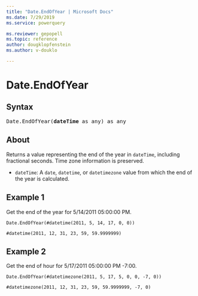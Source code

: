 ```yaml
---
title: "Date.EndOfYear | Microsoft Docs"
ms.date: 7/29/2019
ms.service: powerquery

ms.reviewer: gepopell
ms.topic: reference
author: dougklopfenstein
ms.author: v-douklo

---
```

# Date.EndOfYear

## Syntax

<pre>
Date.EndOfYear(<b>dateTime</b> as any) as any
</pre>
  
## About  
Returns a value representing the end of the year in `dateTime`, including fractional seconds. Time zone information is preserved. <ul> <li><code>dateTime</code>: A <code>date</code>, <code>datetime</code>, or <code>datetimezone</code> value from which the end of the year is calculated.</li> </ul>

## Example 1
Get the end of the year for 5/14/2011 05:00:00 PM.

```powerquery-m
Date.EndOfYear(#datetime(2011, 5, 14, 17, 0, 0))
```

`#datetime(2011, 12, 31, 23, 59, 59.9999999)`

## Example 2
Get the end of hour for 5/17/2011 05:00:00 PM -7:00.

```powerquery-m
Date.EndOfYear(#datetimezone(2011, 5, 17, 5, 0, 0, -7, 0))
```

`#datetimezone(2011, 12, 31, 23, 59, 59.9999999, -7, 0)`
